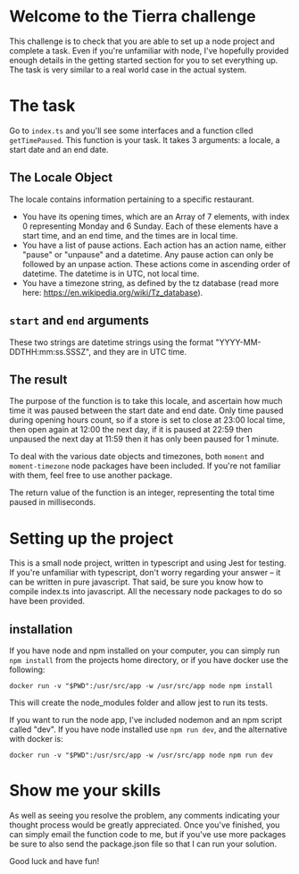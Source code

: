 # Welcome to the Tierra challenge

This challenge is to check that you are able to set up a node project and complete a task. Even if you're unfamiliar with node, I've hopefully provided enough details in the getting started section for you to set everything up. The task is very similar to a real world case in the actual system.

# The task

Go to `index.ts` and you'll see some interfaces and a function clled `getTimePaused`. This function is your task. It takes 3 arguments: a locale, a start date and an end date. 

## The Locale Object

The locale contains information pertaining to a specific restaurant.

- You have its opening times, which are an Array of 7 elements, with index 0 representing Monday and 6 Sunday. Each of these elements have a start time, and an end time, and the times are in local time.
- You have a list of pause actions. Each action has an action name, either "pause" or "unpause" and a datetime. Any pause action can only be followed by an unpase action. These actions come in ascending order of datetime. The datetime is in UTC, not local time.
- You have a timezone string, as defined by the tz database (read more here: https://en.wikipedia.org/wiki/Tz_database).

## `start` and `end` arguments

These two strings are datetime strings using the format "YYYY-MM-DDTHH:mm:ss.SSSZ", and they are in UTC time.

## The result

The purpose of the function is to take this locale, and ascertain how much time it was paused between the start date and end date. Only time paused during opening hours count, so if a store is set to close at 23:00 local time, then open again at 12:00 the next day, if it is paused at 22:59 then unpaused the next day at 11:59 then it has only been paused for 1 minute.

To deal with the various date objects and timezones, both `moment` and `moment-timezone` node packages have been included. If you're not familiar with them, feel free to use another package.

The return value of the function is an integer, representing the total time paused in milliseconds.

# Setting up the project

This is a small node project, written in typescript and using Jest for testing. If you're unfamiliar with typescript, don't worry regarding your answer – it can be written in pure javascript. That said, be sure you know how to compile index.ts into javascript. All the necessary node packages to do so have been provided.

## installation

If you have node and npm installed on your computer, you can simply run `npm install` from the projects home directory, or if you have docker use the following:

`docker run -v "$PWD":/usr/src/app -w /usr/src/app node npm install`

This will create the node_modules folder and allow jest to run its tests.

If you want to run the node app, I've included nodemon and an npm script called "dev". If you have node installed use `npm run dev`, and the alternative with docker is:

`docker run -v "$PWD":/usr/src/app -w /usr/src/app node npm run dev`

# Show me your skills

As well as seeing you resolve the problem, any comments indicating your thought process would be greatly appreciated. Once you've finished, you can simply email the function code to me, but if you've use more packages be sure to also send the package.json file so that I can run your solution.

Good luck and have fun!